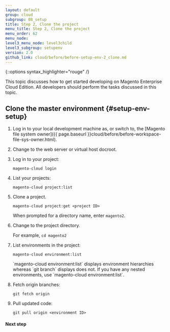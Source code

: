 ```yaml
---
layout: default
group: cloud
subgroup: 08_setup
title: Step 2, Clone the project
menu_title: Step 2, Clone the project
menu_order: 62
menu_node: 
level3_menu_node: level3child
level3_subgroup: setupenv
version: 2.0
github_link: cloud/before/before-setup-env-2_clone.md
---
```


{::options syntax_highlighter="rouge" /}

This topic discusses how to get started developing on Magento Enterprise Cloud Edition. All developers should perform the tasks discussed in this topic.

## Clone the master environment {#setup-env-setup}

1.	Log in to your local development machine as, or switch to, the [Magento file system owner]({{ page.baseurl }}cloud/before/before-workspace-file-sys-owner.html).
2.  Change to the web server or virtual host docroot.
2.	Log in to your project:

		magento-cloud login
3.	List your projects:

		magento-cloud project:list
4.	Clone a project.

		magento-cloud project:get <project ID>

	When prompted for a directory name, enter `magento2`.
4.	Change to the project directory.

	 For example, `cd magento2`
4.	List environments in the project:

		magento-cloud environment:list

	<div class="bs-callout bs-callout-info" id="info" markdown="1">
	`magento-cloud environment:list` displays environment hierarchies whereas `git branch` displays does not. If you have any nested environments, use `magento-cloud environment:list`.
	</div>

5.	Fetch origin branches:

		git fetch origin
6.	Pull updated code:

		git pull origin <environment ID>

#### Next step
[]()
